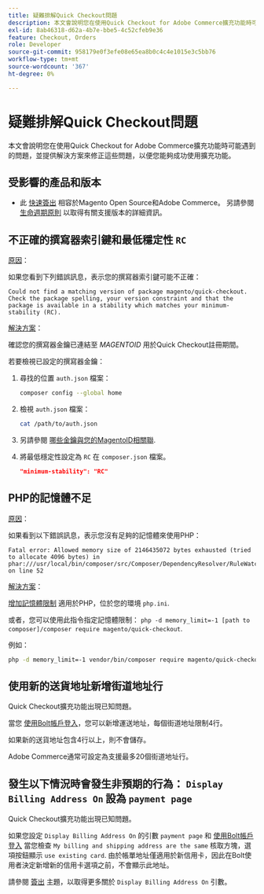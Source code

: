 ```yaml
---
title: 疑難排解Quick Checkout問題
description: 本文會說明您在使用Quick Checkout for Adobe Commerce擴充功能時可能遇到的問題，並提供解決方案來修正這些問題，以便您能夠成功使用擴充功能。
exl-id: 8ab46318-d62a-4b7e-bbe5-4c52cfeb9e36
feature: Checkout, Orders
role: Developer
source-git-commit: 958179e0f3efe08e65ea8b0c4c4e1015e3c5bb76
workflow-type: tm+mt
source-wordcount: '367'
ht-degree: 0%

---
```


# 疑難排解Quick Checkout問題

本文會說明您在使用Quick Checkout for Adobe Commerce擴充功能時可能遇到的問題，並提供解決方案來修正這些問題，以便您能夠成功使用擴充功能。

## 受影響的產品和版本

* 此 [快速簽出](https://experienceleague.adobe.com/docs/commerce-merchant-services/quick-checkout/overview.html) 相容於Magento Open Source和Adobe Commerce。 另請參閱 [生命週期原則](https://experienceleague.adobe.com/docs/commerce-operations/release/planning/lifecycle-policy.html) 以取得有關支援版本的詳細資訊。

## 不正確的撰寫器索引鍵和最低穩定性 `RC`

<u>原因</u>：

如果您看到下列錯誤訊息，表示您的撰寫器索引鍵可能不正確：

```terminal
Could not find a matching version of package magento/quick-checkout. Check the package spelling, your version constraint and that the package is available in a stability which matches your minimum-stability (RC).
```

<u>解決方案</u>：

確認您的撰寫器金鑰已連結至 _MAGENTOID_ 用於Quick Checkout註冊期間。

若要檢視已設定的撰寫器金鑰：

1. 尋找的位置 `auth.json` 檔案：

   ```bash
   composer config --global home
   ```

1. 檢視 `auth.json` 檔案：

   ```bash
   cat /path/to/auth.json
   ```

1. 另請參閱 [哪些金鑰與您的MagentoID相關聯](https://devdocs.magento.com/guides/v2.4/install-gde/prereq/connect-auth.html).

1. 將最低穩定性設定為 `RC` 在 `composer.json` 檔案。

   ```json
   "minimum-stability": "RC"
   ```

## PHP的記憶體不足

<u>原因</u>：

如果看到以下錯誤訊息，表示您沒有足夠的記憶體來使用PHP：

```terminal
Fatal error: Allowed memory size of 2146435072 bytes exhausted (tried to allocate 4096 bytes) in phar:///usr/local/bin/composer/src/Composer/DependencyResolver/RuleWatchGraph.php on line 52
```

<u>解決方案</u>：

[增加記憶體限制](https://devdocs.magento.com/cloud/project/magento-app-php-ini.html#increase-php-memory-limit) 適用於PHP，位於您的環境 `php.ini`.

或者，您可以使用此指令指定記憶體限制： `php -d memory_limit=-1 [path to composer]/composer require magento/quick-checkout`.

例如：

```bash
php -d memory_limit=-1 vendor/bin/composer require magento/quick-checkout
```

## 使用新的送貨地址新增街道地址行

Quick Checkout擴充功能出現已知問題。

當您 [使用Bolt帳戶登入](https://help.bolt.com/shoppers/guides/checkout/log-in/)，您可以新增運送地址，每個街道地址限制4行。

如果新的送貨地址包含4行以上，則不會儲存。

Adobe Commerce通常可設定為支援最多20個街道地址行。

## 發生以下情況時會發生非預期的行為： `Display Billing Address On` 設為 `payment page`

Quick Checkout擴充功能出現已知問題。

如果您設定 `Display Billing Address On` 的引數 `payment page` 和 [使用Bolt帳戶登入](https://help.bolt.com/shoppers/guides/checkout/log-in/) 當您檢查 `My billing and shipping address are the same` 核取方塊，選項按鈕顯示 `use existing card`. 由於帳單地址僅適用於新信用卡，因此在Bolt使用者決定新增新的信用卡選項之前，不會顯示此地址。

請參閱 [簽出](https://docs.magento.com/user-guide/configuration/sales/checkout.html) 主題，以取得更多關於 `Display Billing Address On` 引數。
